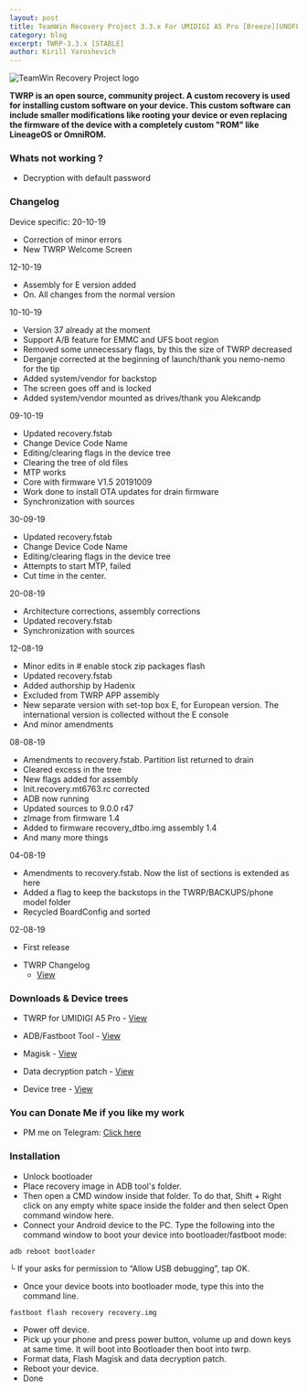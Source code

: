```yaml
---
layout: post
title: TeamWin Recovery Project 3.3.x For UMIDIGI A5 Pro [Breeze][UNOFFICIAL]
category: blog
excerpt: TWRP-3.3.x [STABLE]
author: Kirill Yaroshevich
---
```


![TeamWin Recovery Project logo](https://sun9-33.userapi.com/c856128/v856128788/129d24/iLAcN0OaTZI.jpg)

**TWRP is an open source, community project. A custom recovery is used for installing custom software on your device.
 This custom software can include smaller modifications like rooting your device or even replacing
 the firmware of the device with a completely custom "ROM" like LineageOS or OmniROM.**

### Whats not working ?
* Decryption with default password

### Changelog
Device specific:
20-10-19
- Correction of minor errors
- New TWRP Welcome Screen

12-10-19
- Assembly for E version added
- On. All changes from the normal version

10-10-19
- Version 37 already at the moment
- Support A/B feature for EMMC and UFS boot region
- Removed some unnecessary flags, by this the size of TWRP decreased
- Derganje corrected at the beginning of launch/thank you nemo-nemo for the tip
- Added system/vendor for backstop
- The screen goes off and is locked
- Added system/vendor mounted as drives/thank you Alekcandp

09-10-19
- Updated recovery.fstab
- Change Device Code Name
- Editing/clearing flags in the device tree
- Clearing the tree of old files
- MTP works
- Core with firmware V1.5 20191009
- Work done to install OTA updates for drain firmware
- Synchronization with sources

30-09-19
- Updated recovery.fstab
- Change Device Code Name
- Editing/clearing flags in the device tree
- Attempts to start MTP, failed
- Cut time in the center.

20-08-19
- Architecture corrections, assembly corrections
- Updated recovery.fstab
- Synchronization with sources

12-08-19
- Minor edits in # enable stock zip packages flash
- Updated recovery.fstab
- Added authorship by Hadenix
- Excluded from TWRP APP assembly
- New separate version with set-top box E, for European version. The international version is collected without the E console
- And minor amendments

08-08-19
- Amendments to recovery.fstab. Partition list returned to drain
- Cleared excess in the tree
- New flags added for assembly
- Init.recovery.mt6763.rc corrected
- ADB now running
- Updated sources to 9.0.0 r47
- zImage from firmware 1.4
- Added to firmware recovery_dtbo.img assembly 1.4
- And many more things

04-08-19
- Amendments to recovery.fstab. Now the list of sections is extended as here
- Added a flag to keep the backstops in the TWRP/BACKUPS/phone model folder
- Recycled BoardConfig and sorted

02-08-19
- First release

* TWRP Changelog
  * [View](https://t.me/UMIDIGIA5Pro)

### Downloads & Device trees
* TWRP for UMIDIGI A5 Pro - [View](https://androidfilehost.com/?w=files&flid=297428)
* ADB/Fastboot Tool - [View](https://dl.google.com/android/repository/platform-tools-latest-windows.zip)
* Magisk - [View](https://github.com/topjohnwu/Magisk/releases)
* Data decryption patch - [View](https://androidfilehost.com/?fid=6006931924117935374)

* Device tree - [View](https://github.com/UMIDIGI-MT6763-Development/android_device_umidigi_breeze)

### You can Donate Me if you like my work
* PM me on Telegram: [Click here](https://web.telegram.org/#/im?p=@Hadenix)

### Installation
* Unlock bootloader
* Place recovery image in ADB tool's folder.
* Then open a CMD window inside that folder. To do that, Shift + Right click on any empty white space inside the folder and then select Open command window here.
* Connect your Android device to the PC. Type the following into the command window to boot your device into bootloader/fastboot mode:
```
adb reboot bootloader
```
└ If your asks for permission to “Allow USB debugging”, tap OK.
* Once your device boots into bootloader mode, type this into the command line.
```
fastboot flash recovery recovery.img
```
* Power off device.
* Pick up your phone and press power button, volume up and down keys at same time. It will boot into Bootloader then boot into twrp.
* Format data, Flash Magisk and data decryption patch.
* Reboot your device.
* Done
